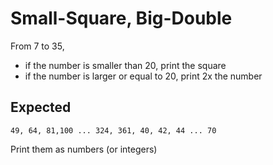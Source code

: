 # Small-Square, Big-Double

From 7 to 35,  
- if the number is smaller than 20, print the square
- if the number is larger or equal to 20, print 2x the number

## Expected

```
49, 64, 81,100 ... 324, 361, 40, 42, 44 ... 70
```

Print them as numbers (or integers)